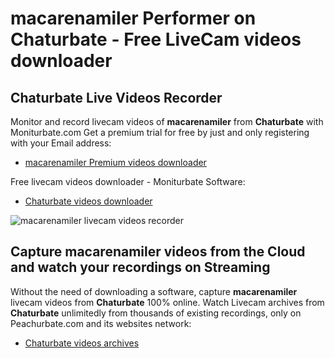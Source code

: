 # macarenamiler Performer on Chaturbate - Free LiveCam videos downloader

## Chaturbate Live Videos Recorder

Monitor and record livecam videos of **macarenamiler** from **Chaturbate** with Moniturbate.com
Get a premium trial for free by just and only registering with your Email address:
* [macarenamiler Premium videos downloader](https://moniturbate.com/request-demo-licence-key.html)

Free livecam videos downloader - Moniturbate Software:
* [Chaturbate videos downloader](https://moniturbate.com/moniturbate-download-software.html)

![macarenamiler livecam videos recorder](https://peachurnet.com/templates/moniturbate-software.png)


## Capture macarenamiler videos from the Cloud and watch your recordings on Streaming

Without the need of downloading a software, capture **macarenamiler** livecam videos from **Chaturbate** 100% online.
Watch Livecam archives from **Chaturbate** unlimitedly from thousands of existing recordings, only on Peachurbate.com and its websites network:
* [Chaturbate videos archives](https://peachurnet.com/)